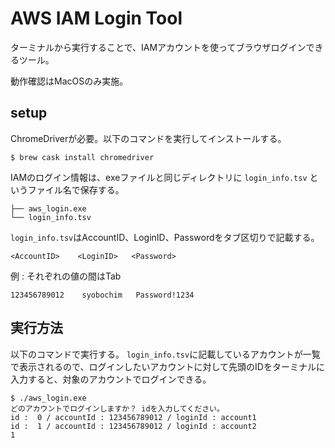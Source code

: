 # AWS IAM Login Tool

ターミナルから実行することで、IAMアカウントを使ってブラウザログインできるツール。

動作確認はMacOSのみ実施。

## setup
ChromeDriverが必要。以下のコマンドを実行してインストールする。

```
$ brew cask install chromedriver
```

IAMのログイン情報は、exeファイルと同じディレクトリに `login_info.tsv` というファイル名で保存する。


```
├── aws_login.exe
└── login_info.tsv
```

`login_info.tsv`はAccountID、LoginID、Passwordをタブ区切りで記載する。

```
<AccountID>    <LoginID>   <Password>
```

例 : それぞれの値の間はTab
```
123456789012	syobochim	Password!1234
```

## 実行方法
以下のコマンドで実行する。
`login_info.tsv`に記載しているアカウントが一覧で表示されるので、ログインしたいアカウントに対して先頭のIDをターミナルに入力すると、対象のアカウントでログインできる。

```
$ ./aws_login.exe
どのアカウントでログインしますか？ idを入力してください。
id :  0 / accountId : 123456789012 / loginId : account1
id :  1 / accountId : 123456789012 / loginId : account2
1
```

